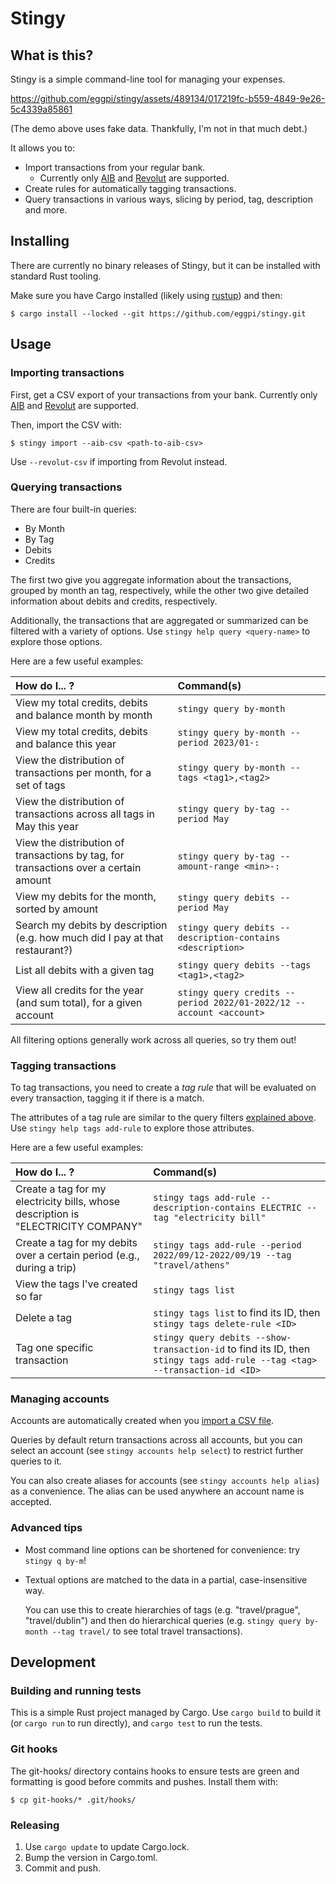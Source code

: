 # Stingy

## What is this?

Stingy is a simple command-line tool for managing your expenses.

https://github.com/eggpi/stingy/assets/489134/017219fc-b559-4849-9e26-5c4339a85861

(The demo above uses fake data. Thankfully, I'm not in that much debt.)

It allows you to:

* Import transactions from your regular bank.
  * Currently only [AIB](http://aib.ie) and [Revolut](http://revolut.com) are
    supported.
* Create rules for automatically tagging transactions.
* Query transactions in various ways, slicing by period, tag, description and more.

## Installing

There are currently no binary releases of Stingy, but it can be installed with
standard Rust tooling.

Make sure you have Cargo installed (likely using [rustup](https://rustup.rs/))
and then:

```
$ cargo install --locked --git https://github.com/eggpi/stingy.git
```

## Usage

### Importing transactions

First, get a CSV export of your transactions from your bank. Currently only
[AIB](http://aib.ie) and [Revolut](http://revolut.com) are supported.

Then, import the CSV with:

```
$ stingy import --aib-csv <path-to-aib-csv>
```

Use `--revolut-csv` if importing from Revolut instead.

### Querying transactions

There are four built-in queries:

* By Month
* By Tag
* Debits
* Credits

The first two give you aggregate information about the transactions, grouped by
month an tag, respectively, while the other two give detailed information
about debits and credits, respectively.

Additionally, the transactions that are aggregated or summarized can be filtered
with a variety of options. Use `stingy help query <query-name>` to explore those
options.

Here are a few useful examples:

 How do I... ? |  Command(s)
:--------------|:------------|
View my total credits, debits and balance month by month                              | `stingy query by-month`
View my total credits, debits and balance this year                                   | `stingy query by-month --period 2023/01-:`
View the distribution of transactions per month, for a set of tags                    | `stingy query by-month --tags <tag1>,<tag2>`
View the distribution of transactions across all tags in May this year                | `stingy query by-tag --period May`
View the distribution of transactions by tag, for transactions over a certain amount  | `stingy query by-tag --amount-range <min>-:`
View my debits for the month, sorted by amount                                        | `stingy query debits --period May`
Search my debits by description (e.g. how much did I pay at that restaurant?)         | `stingy query debits --description-contains <description>`
List all debits with a given tag                                                      | `stingy query debits --tags <tag1>,<tag2>`
View all credits for the year (and sum total), for a given account                    | `stingy query credits --period 2022/01-2022/12 --account <account>`

All filtering options generally work across all queries, so try them out!

### Tagging transactions

To tag transactions, you need to create a _tag rule_ that will be evaluated on every
transaction, tagging it if there is a match.

The attributes of a tag rule are similar to the query filters
[explained above](#querying-transactions). Use `stingy help tags add-rule` to
explore those attributes.

Here are a few useful examples:

 How do I... ? |  Command(s)
:--------------|:------------|
Create a tag for my electricity bills, whose description is "ELECTRICITY COMPANY"  | `stingy tags add-rule --description-contains ELECTRIC --tag "electricity bill"`
Create a tag for my debits over a certain period (e.g., during a trip)             | `stingy tags add-rule --period 2022/09/12-2022/09/19 --tag "travel/athens"`
View the tags I've created so far                                                  | `stingy tags list`
Delete a tag                                                                       | `stingy tags list` to find its ID, then `stingy tags delete-rule <ID>`
Tag one specific transaction                                                       | `stingy query debits --show-transaction-id` to find its ID, then `stingy tags add-rule --tag <tag> --transaction-id <ID>`

### Managing accounts

Accounts are automatically created when you [import a CSV file](#importing-transactions).

Queries by default return transactions across all accounts, but you can select
an account (see `stingy accounts help select`) to restrict further queries to it.

You can also create aliases for accounts (see `stingy accounts help alias`) as a
convenience. The alias can be used anywhere an account name is accepted.

### Advanced tips

* Most command line options can be shortened for convenience: try `stingy q by-m`!

* Textual options are matched to the data in a partial, case-insensitive way.

  You can use this to create hierarchies of tags (e.g. "travel/prague",
  "travel/dublin") and then do hierarchical queries (e.g.
  `stingy query by-month --tag travel/` to see total travel transactions).

## Development

### Building and running tests

This is a simple Rust project managed by Cargo. Use `cargo build` to build it
(or `cargo run` to run directly), and `cargo test` to run the tests.

### Git hooks

The git-hooks/ directory contains hooks to ensure tests are green and formatting
is good before commits and pushes. Install them with:

```
$ cp git-hooks/* .git/hooks/
```

### Releasing

1. Use `cargo update` to update Cargo.lock.
1. Bump the version in Cargo.toml.
1. Commit and push.
